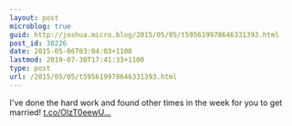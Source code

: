 ```yaml
---
layout: post
microblog: true
guid: http://joshua.micro.blog/2015/05/05/t595619978646331393.html
post_id: 38226
date: 2015-05-06T03:04:03+1100
lastmod: 2019-07-30T17:41:33+1100
type: post
url: /2015/05/05/t595619978646331393.html
---
```

I've done the hard work and found other times in the week for you to get married! [t.co/OlzT0eewU...](http://t.co/OlzT0eewUx)
